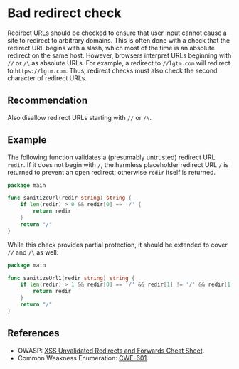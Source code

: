 # Bad redirect check
Redirect URLs should be checked to ensure that user input cannot cause a site to redirect to arbitrary domains. This is often done with a check that the redirect URL begins with a slash, which most of the time is an absolute redirect on the same host. However, browsers interpret URLs beginning with `//` or `/\` as absolute URLs. For example, a redirect to `//lgtm.com` will redirect to `https://lgtm.com`. Thus, redirect checks must also check the second character of redirect URLs.


## Recommendation
Also disallow redirect URLs starting with `//` or `/\`.


## Example
The following function validates a (presumably untrusted) redirect URL `redir`. If it does not begin with `/`, the harmless placeholder redirect URL `/` is returned to prevent an open redirect; otherwise `redir` itself is returned.


```go
package main

func sanitizeUrl(redir string) string {
	if len(redir) > 0 && redir[0] == '/' {
		return redir
	}
	return "/"
}

```
While this check provides partial protection, it should be extended to cover `//` and `/\` as well:


```go
package main

func sanitizeUrl1(redir string) string {
	if len(redir) > 1 && redir[0] == '/' && redir[1] != '/' && redir[1] != '\\' {
		return redir
	}
	return "/"
}

```

## References
* OWASP: [ XSS Unvalidated Redirects and Forwards Cheat Sheet](https://cheatsheetseries.owasp.org/cheatsheets/Unvalidated_Redirects_and_Forwards_Cheat_Sheet.html#validating-urls).
* Common Weakness Enumeration: [CWE-601](https://cwe.mitre.org/data/definitions/601.html).
